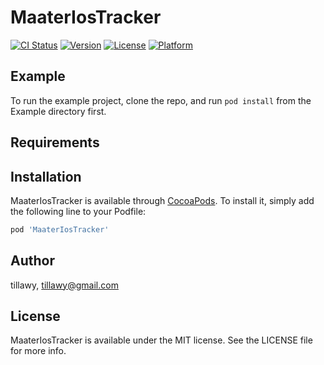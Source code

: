 # MaaterIosTracker

[![CI Status](https://img.shields.io/travis/tillawy/MaaterIosTracker.svg?style=flat)](https://travis-ci.org/tillawy/MaaterIosTracker)
[![Version](https://img.shields.io/cocoapods/v/MaaterIosTracker.svg?style=flat)](https://cocoapods.org/pods/MaaterIosTracker)
[![License](https://img.shields.io/cocoapods/l/MaaterIosTracker.svg?style=flat)](https://cocoapods.org/pods/MaaterIosTracker)
[![Platform](https://img.shields.io/cocoapods/p/MaaterIosTracker.svg?style=flat)](https://cocoapods.org/pods/MaaterIosTracker)

## Example

To run the example project, clone the repo, and run `pod install` from the Example directory first.

## Requirements

## Installation

MaaterIosTracker is available through [CocoaPods](https://cocoapods.org). To install
it, simply add the following line to your Podfile:

```ruby
pod 'MaaterIosTracker'
```

## Author

tillawy, tillawy@gmail.com

## License

MaaterIosTracker is available under the MIT license. See the LICENSE file for more info.
